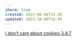 ```yaml
---
share: true
created: 2023-06-06T15:36
updated: 2023-10-06T16:09
---
```

[I don't care about cookies 3.4.7](https://www.i-dont-care-about-cookies.eu/)

